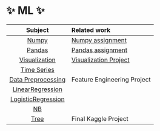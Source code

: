 # :sparkles: ML :sparkles:

|                                       Subject                                        | Related work                                                                               |
| :----------------------------------------------------------------------------------: | :----------------------------------------------------------------------------------------- |
|           [Numpy](https://github.com/Chaewon-Leee/TIL/tree/main/ML/Numpy)            | [Numpy assignment](https://github.com/Chaewon-Leee/TIL/blob/main/ML/Numpy/numpy_lab.ipynb) |
|          [Pandas](https://github.com/Chaewon-Leee/TIL/tree/main/ML/Pandas)           | [Pandas assignment](https://github.com/Chaewon-Leee/TIL/blob/main/ML/Pandas/pandas_lab)    |
|   [Visualization](https://github.com/Chaewon-Leee/TIL/tree/main/ML/Visualization)    | [Visualization Project](https://github.com/Chaewon-Leee/STUDY-Seoul_bike_visualization)    |
|     [Time Series](https://github.com/Chaewon-Leee/TIL/tree/main/ML/Time_Series)      |                                                                                            |
| [Data Preprocessing](https://github.com/Chaewon-Leee/TIL/tree/main/ML/Visualization) | Feature Engineering Project                                                                |
|  [LinearRegression](https://github.com/Chaewon-Leee/TIL/tree/main/ML/Visualization)  |                                                                                            |
| [LogisticRegression](https://github.com/Chaewon-Leee/TIL/tree/main/ML/Visualization) |                                                                                            |
|         [NB](https://github.com/Chaewon-Leee/TIL/tree/main/ML/Visualization)         |                                                                                            |
|        [Tree](https://github.com/Chaewon-Leee/TIL/tree/main/ML/Visualization)        | Final Kaggle Project                                                                       |
